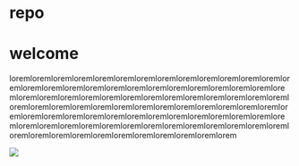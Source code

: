 # repo
<h1>welcome</h1>
<p>loremloremloremloremloremloremloremloremloremloremloremloremloremloremloremloremloremloremloremloremloremloremloremloremloremloremloremloremloremloremloremloremloremloremloremloremloremloremloremloremloremloremloremloremloremloremloremloremloremloremloremloremloremloremloremloremloremloremloremloremloremloremloremloremloremloremloremloremloremloremloremloremloremloremloremloremloremloremloremloremloremloremloremloremloremloremloremloremloremloremlorem</p>
<img src="![BACKGROUND](https://github.com/STUDENTbushramariamustafa/repo/assets/153506043/526ecb5e-3ce4-4a4f-bafe-fa74f8d1dc7b)
"> 
